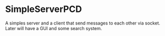 # SimpleServerPCD

A simples server and a client that send messages to each other via socket.
Later will have a GUI and some search system.